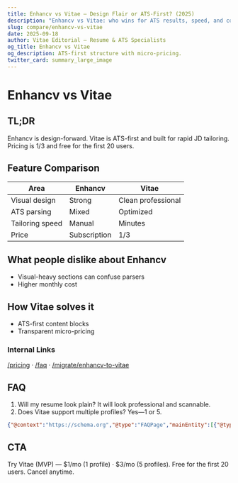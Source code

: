 ```yaml
---
title: Enhancv vs Vitae — Design Flair or ATS-First? (2025)
description: "Enhancv vs Vitae: who wins for ATS results, speed, and cost."
slug: compare/enhancv-vs-vitae
date: 2025-09-18
author: Vitae Editorial — Resume & ATS Specialists
og_title: Enhancv vs Vitae
og_description: ATS-first structure with micro-pricing.
twitter_card: summary_large_image
---
```


# Enhancv vs Vitae

## TL;DR
Enhancv is design-forward. Vitae is ATS-first and built for rapid JD tailoring. Pricing is $1/$3 and free for the first 20 users.

## Feature Comparison
| Area | Enhancv | Vitae |
|---|---|---|
| Visual design | Strong | Clean professional |
| ATS parsing | Mixed | Optimized |
| Tailoring speed | Manual | Minutes |
| Price | Subscription | $1/$3 |

## What people dislike about Enhancv
- Visual-heavy sections can confuse parsers
- Higher monthly cost

## How Vitae solves it
- ATS-first content blocks
- Transparent micro-pricing

### Internal Links
[/pricing](/pricing) · [/faq](/faq) · [/migrate/enhancv-to-vitae](/migrate/enhancv-to-vitae)

## FAQ
1. Will my resume look plain? It will look professional and scannable.
2. Does Vitae support multiple profiles? Yes—1 or 5.

```json
{"@context":"https://schema.org","@type":"FAQPage","mainEntity":[{"@type":"Question","name":"Is it plain?","acceptedAnswer":{"@type":"Answer","text":"Professional and scannable for ATS."}},{"@type":"Question","name":"Multiple profiles?","acceptedAnswer":{"@type":"Answer","text":"Yes—1 or 5 with micro-pricing."}}]}
```

## CTA
Try Vitae (MVP) — $1/mo (1 profile) · $3/mo (5 profiles). Free for the first 20 users. Cancel anytime.


